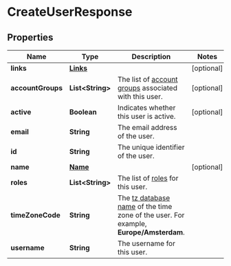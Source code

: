 

# CreateUserResponse


## Properties

Name | Type | Description | Notes
------------ | ------------- | ------------- | -------------
**links** | [**Links**](Links.md) |  |  [optional]
**accountGroups** | **List&lt;String&gt;** | The list of [account groups](https://docs.adyen.com/account/account-structure#account-groups) associated with this user. |  [optional]
**active** | **Boolean** | Indicates whether this user is active. |  [optional]
**email** | **String** | The email address of the user. | 
**id** | **String** | The unique identifier of the user. | 
**name** | [**Name**](Name.md) |  |  [optional]
**roles** | **List&lt;String&gt;** | The list of [roles](https://docs.adyen.com/account/user-roles) for this user. | 
**timeZoneCode** | **String** | The [tz database name](https://en.wikipedia.org/wiki/List_of_tz_database_time_zones) of the time zone of the user. For example, **Europe/Amsterdam**. | 
**username** | **String** | The username for this user. | 



